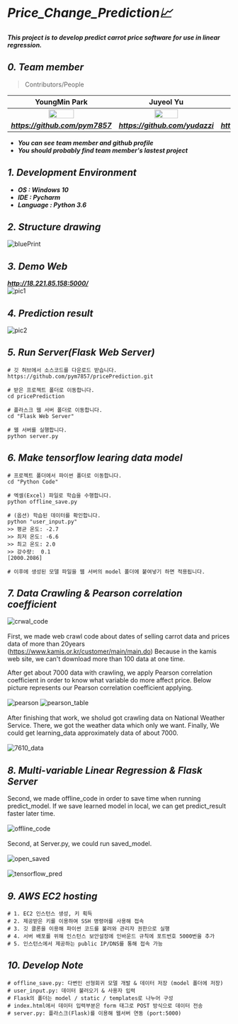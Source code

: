 # ***Price_Change_Prediction:chart_with_upwards_trend:***
***This project is to develop predict carrot price software for use in linear regression.***

## ***0. Team member***

> Contributors/People

| YoungMin Park | Juyeol Yu | Myeongjae Lee |
| :---: | :---: | :---: |
| <img src="https://avatars2.githubusercontent.com/u/44596598?s=460&v=4" width="50%"></img> | <img src="https://avatars2.githubusercontent.com/u/49298852?s=460&v=4" width="50%"></img>  | <img src="https://avatars1.githubusercontent.com/u/55834900?s=460&v=4" width="50%"></img>  |
| ***https://github.com/pym7857*** | ***https://github.com/yudazzi*** | ***https://github.com/DdingJae*** |   

- ***You can see team member and github profile***
- ***You should probably find team member's lastest project***

## ***1. Development Environment***
* ***OS : Windows 10***
* ***IDE : Pycharm***
* ***Language : Python 3.6***

## ***2. Structure drawing***
![bluePrint](./SampleImages/bluePrint.png) 

## ***3. Demo Web***
***http://18.221.85.158:5000/***
<br>
![pic1](./SampleImages/pic1.JPG) 

## ***4. Prediction result***
![pic2](./SampleImages/result.JPG) 

## ***5. Run Server(Flask Web Server)***
```
# 깃 허브에서 소스코드를 다운로드 받습니다.
https://github.com/pym7857/pricePrediction.git

# 받은 프로젝트 폴더로 이동합니다.
cd pricePrediction

# 플라스크 웹 서버 폴더로 이동합니다.
cd "Flask Web Server"

# 웹 서버를 실행합니다.
python server.py
```

## ***6. Make tensorflow learing data model***
```
# 프로젝트 폴더에서 파이썬 폴더로 이동합니다.
cd "Python Code"

# 엑셀(Excel) 파일로 학습을 수행합니다.
python offline_save.py

# (옵션) 학습된 데이터를 확인합니다.
python "user_input.py"
>> 평균 온도: -2.7
>> 최저 온도: -6.6
>> 최고 온도: 2.0
>> 강수량:  0.1
[2000.2086]

# 이후에 생성된 모델 파일을 웹 서버의 model 폴더에 붙여넣기 하면 적용됩니다.
```

## ***7. Data Crawling & Pearson correlation coefficient***
![crwal_code](./SampleImages/crwal_code.PNG)
<br><br>
First, we made web crawl code about dates of selling carrot data and prices data of more than 20years (https://www.kamis.or.kr/customer/main/main.do)
Because in the kamis web site, we can't download more than 100 data at one time. 

After get about 7000 data with crawling, we apply Pearson correlation coefficient in order to know what variable do more affect price.
Below picture represents our Pearson correlation coefficient applying.
<br><br>
![pearson](./SampleImages/pearson.jpg)
![pearson_table](./SampleImages/pearson_table.png)
<br><br>
After finishing that work, we sholud got crawling data on National Weather Service. There, we got the weather data which only we want. Finally, We could get learning_data approximately data of about 7000.
<br><br>
![7610_data](./SampleImages/7610_data.PNG)

## ***8. Multi-variable Linear Regression & Flask Server***
Second, we made offline_code in order to save time when running predict_model. If we save learned model in local, we can get predict_result faster later time.
<br><br>
![offline_code](./SampleImages/offline_code.PNG)
<br><br>
Second, at Server.py, we could run saved_model. 
<br><br>
![open_saved](./SampleImages/open_saved.PNG)
<br><br>
![tensorflow_pred](./SampleImages/tensorflow_pred.PNG)

## ***9. AWS EC2 hosting***
```
# 1. EC2 인스턴스 생성, 키 획득
# 2. 제공받은 키를 이용하여 SSH 명령어를 사용해 접속
# 3. 깃 클론을 이용해 파이썬 코드를 불러와 관리자 권한으로 실행
# 4. 서버 배포를 위해 인스턴스 보안설정에 인바운드 규칙에 포트번호 5000번을 추가
# 5. 인스턴스에서 제공하는 public IP/DNS를 통해 접속 가능 
```

## ***10. Develop Note***
```
# offline_save.py: 다변인 선형회귀 모델 개발 & 데이터 저장 (model 폴더에 저장)
# user_input.py: 데이터 불러오기 & 사용자 입력
# Flask의 폴더는 model / static / templates로 나누어 구성 
# index.html에서 데이터 입력부분은 form 태그로 POST 방식으로 데이터 전송
# server.py: 플라스크(Flask)를 이용해 웹서버 연동 (port:5000)
```


